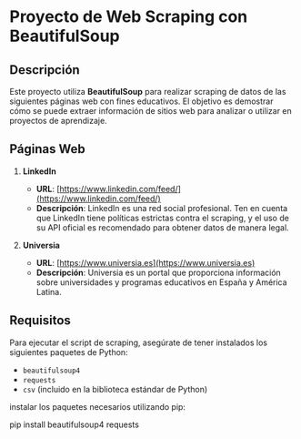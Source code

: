 # Proyecto de Web Scraping con BeautifulSoup

## Descripción

Este proyecto utiliza **BeautifulSoup** para realizar scraping de datos de las siguientes páginas web con fines educativos. El objetivo es demostrar cómo se puede extraer información de sitios web para analizar o utilizar en proyectos de aprendizaje.

## Páginas Web

1. **LinkedIn**
   - **URL**: [https://www.linkedin.com/feed/](https://www.linkedin.com/feed/)
   - **Descripción**: LinkedIn es una red social profesional. Ten en cuenta que LinkedIn tiene políticas estrictas contra el scraping, y el uso de su API oficial es recomendado para obtener datos de manera legal.

2. **Universia**
   - **URL**: [https://www.universia.es](https://www.universia.es)
   - **Descripción**: Universia es un portal que proporciona información sobre universidades y programas educativos en España y América Latina.

## Requisitos

Para ejecutar el script de scraping, asegúrate de tener instalados los siguientes paquetes de Python:

- `beautifulsoup4`
- `requests`
- `csv` (incluido en la biblioteca estándar de Python)

instalar los paquetes necesarios utilizando pip:


pip install beautifulsoup4 requests
